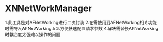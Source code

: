 # XNNetWorkManager

1.此工具是对AFNetWorking进行二次封装
2.在需使用到AFNetWorking相关功能时需导入AFNetWorking.h
3.方便快速配置请求参数
4.解决需替换AFNetWorking时耦合度太强难以操作的问题
